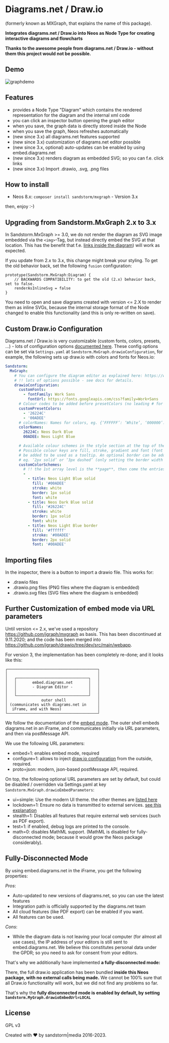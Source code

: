 # Diagrams.net / Draw.io

(formerly known as MXGraph, that explains the name of this package).

**Integrates diagrams.net / Draw.io into Neos as Node Type for creating interactive diagrams and flowcharts**

**Thanks to the awesome people from diagrams.net  / Draw.io - without them this project would not be possible.**

## Demo

![graphdemo](https://cloud.githubusercontent.com/assets/190777/20837205/53770d2a-b8a3-11e6-8c89-2f925c55e894.gif)

## Features

* provides a Node Type "Diagram" which contains the rendered representation for the diagram and the internal xml code
* you can click an inspector button opening the graph editor
* when you save, the graph data is directly stored inside the Node
* when you save the graph, Neos refreshes automatically
* (new since 3.x) all diagrams.net features supported
* (new since 3.x) customization of diagrams.net editor possible
* (new since 3.x, optional) auto-updates can be enabled by using embed.diagrams.net
* (new since 3.x) renders diagram as embedded SVG; so you can f.e. click links
* (new since 3.x) Import .drawio, .svg, .png files

## How to install

* Neos 8.x: `composer install sandstorm/mxgraph` - Version 3.x

then, enjoy :-)

## Upgrading from Sandstorm.MxGraph 2.x to 3.x

In Sandstorm.MxGraph >= 3.0, we do not render the diagram as SVG image embedded via the `<img>`-Tag,
but instead directly embed the SVG at that location. This has the benefit that f.e. [links inside the diagram](https://www.diagrams.net/doc/faq/insert-text-link))
will work as expected.

If you update from 2.x to 3.x, this change might break your styling. To get the old behavior back,
set the following `fusion` configuration:

```neosfusion
prototype(Sandstorm.MxGraph:Diagram) {
    // BACKWARDS COMPATIBILITY: to get the old (2.x) behavior back, set to false.
    renderAsInlineSvg = false
}
```

You need to open and save diagrams created with version <= 2.X to render them as inline SVGs, because the
internal storage format of the Node changed to enable this functionality (and this is only re-written on save).

## Custom Draw.io Configuration

Diagrams.net / Draw.io is very customizable (custom fonts, colors, presets, ...) - lots of configuration options
[documented here](https://www.diagrams.net/doc/faq/configure-diagram-editor). These config options
can be set via `Settings.yaml` at `Sandstorm.MxGraph.drawioConfiguration`, for example, the following sets up
draw.io with colors and fonts for Neos.io:

```yaml
Sandstorm:
  MxGraph:
    # You can configure the diagram editor as explained here: https://www.diagrams.net/doc/faq/configure-diagram-editor
    # !! lots of options possible - see docs for details.
    drawioConfiguration:
      customFonts:
        - fontFamily: Work Sans
          fontUrl: https://fonts.googleapis.com/css?family=Work+Sans
      # Colour codes to be added before presetColors (no leading # for the colour codes, null for a blank entry)
      customPresetColors:
        - '26224C'
        - '00ADEE'
      # colorNames: Names for colors, eg. {‘FFFFFF’: ‘White’, ‘000000’: ‘Black’} that are used as tooltips (uppercase, no leading # for the colour codes).
      colorNames:
        26224C: Neos Dark Blue
        00ADEE: Neos Light Blue

      # Available colour schemes in the style section at the top of the format panel (use leading # for the colour codes).
      # Possible colour keys are fill, stroke, gradient and font (font is ignored for connectors). An optional title can
      # be added to be used as a tooltip. An optional border can be added to define the CSS for the border width and type,
      # eg. ‘2px solid’ or ‘3px dashed’ (only setting the border width is not valid, the border type must be included).
      customColorSchemes:
        # !! the 1st array level is the **page**, then come the entries.
        -
          - title: Neos Light Blue solid
            fill: '#00ADEE'
            stroke: white
            border: 1px solid
            font: white
          - title: Neos Dark Blue solid
            fill: '#26224C'
            stroke: white
            border: 1px solid
            font: white
          - title: Neos Light Blue border
            fill: '#ffffff'
            stroke: '#00ADEE'
            border: 2px solid
            font: '#00ADEE'

```

## Importing files

In the inspector, there is a button to import a drawio file. This works for:

- .drawio files
- .drawio.png files (PNG files where the diagram is embedded)
- .drawio.svg files (SVG files where the diagram is embedded)

## Further Customization of embed mode via URL parameters

Until version <= 2.x, we've used a repository https://github.com/jgraph/mxgraph as basis. This has been discontinued
at 9.11.2020; and the code has been merged into https://github.com/jgraph/drawio/tree/dev/src/main/webapp.

For version 3, the implementation has been completely re-done; and it looks like this:

```text
┌────────────────────────────────────────┐
│                                        │
│   ┌────────────────────────────────┐   │
│   │       embed.diagrams.net       │   │
│   │       - Diagram Editor -       │   │
│   │                                │   │
│   └────────────────────────────────┘   │
│               outer shell              │
│ (communicates with diagrams.net in     │
│  iFrame, and with Neos)                │
└────────────────────────────────────────┘
```

We follow the documentation of the [embed mode](https://www.diagrams.net/doc/faq/embed-mode). The outer shell
embeds diagrams.net in an iFrame, and communicates initially via URL parameters, and then via postMessage API.

We use the following URL parameters:
- embed=1: enables embed mode, required
- configure=1: allows to inject [draw.io configuration](https://www.diagrams.net/doc/faq/configure-diagram-editor) from
  the outside, required.
- proto=json: modern, json-based postMessage API, required.

On top, the following optional URL parameters are set by default, but could be disabled / overridden via Settings.yaml
at key `Sandstorm.MxGraph.drawioEmbedParameters`:

- ui=simple: Use the modern UI theme. the other themes are [listed here](https://www.diagrams.net/doc/faq/editor-theme-change)
- lockdown=1: Ensure no data is transmitted to external services. [see this explanation](https://www.diagrams.net/blog/data-governance-lockdown)
- stealth=1: Disables all features that require external web services (such as PDF export).
- test=1: if enabled, debug logs are printed to the console.
- math=0: disables MathML support. (MathML is disabled for fully-disconnected mode; because it would grow the Neos package
  considerably).

## Fully-Disconnected Mode

By using embed.diagrams.net in the iFrame, you get the following properties:

*Pros*:

- Auto-updated to new versions of diagrams.net, so you can use the latest features
- Integration path is officially supported by the diagrams.net team
- All cloud features (like PDF export) can be enabled if you want.
- All features can be used.

*Cons*:
- While the diagram data is not leaving your local computer (for almost all use cases), the IP address
  of your editors is still sent to embed.diagrams.net. We believe this constitutes personal data under
  the GPDR; so you need to ask for consent from your editors.

That's why we additionally have implemented **a fully-disconnected mode:**

There, the full draw.io application has been bundled **inside this Neos package, with no external calls being made.**
We cannot be 100% sure that all Draw.io functionality will work, but we did not find any problems so far.

That's why the **fully disconnected mode is enabled by default, by setting `Sandstorm.MyGraph.drawioEmbedUrl=LOCAL`**


## License

GPL v3

Created with ❤ by sandstorm|media 2016-2023.
